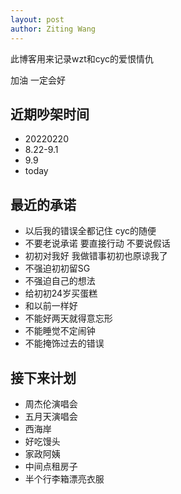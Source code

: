 ```yaml
---
layout: post
author: Ziting Wang
---
```


此博客用来记录wzt和cyc的爱恨情仇


加油  一定会好


## 近期吵架时间
- 20220220
- 8.22-9.1
- 9.9
- today

## 最近的承诺
- 以后我的错误全都记住  cyc的随便
- 不要老说承诺  要直接行动  不要说假话
- 初初对我好  我做错事初初也原谅我了
- 不强迫初初留SG
- 不强迫自己的想法
- 给初初24岁买蛋糕
- 和以前一样好
- 不能好两天就得意忘形
- 不能睡觉不定闹钟
- 不能掩饰过去的错误

## 接下来计划
- 周杰伦演唱会
- 五月天演唱会
- 西海岸
- 好吃馒头
- 家政阿姨
- 中间点租房子
- 半个行李箱漂亮衣服